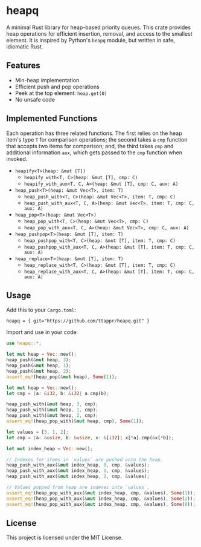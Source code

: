 # heapq

A minimal Rust library for heap-based priority queues. This crate provides
heap operations for efficient insertion, removal, and access to the smallest 
element. It is inspired by Python's `heapq` module, but written
in safe, idiomatic Rust.

## Features

- Min-heap implementation
- Efficient push and pop operations
- Peek at the top element: `heap.get(0)`
- No unsafe code

## Implemented Functions
Each operation has three related functions. The first relies on the heap
item's type `T` for comparison operations; the second takes a `cmp` function
that accepts two items for comparison; and, the third takes `cmp` and additional
information `aux`, which gets passed to the `cmp` function when invoked.

- `heapify<T>(heap: &mut [T])`
    - `heapify_with<T, C>(heap: &mut [T], cmp: C)`
    - `heapify_with_aux<T, C, A>(heap: &mut [T], cmp: C, aux: A)`
- `heap_push<T>(heap: &mut Vec<T>, item: T)`
    - `heap_push_with<T, C>(heap: &mut Vec<T>, item: T, cmp: C)`
    - `heap_push_with_aux<T, C, A>(heap: &mut Vec<T>, item: T, cmp: C, aux: A)`
- `heap_pop<T>(heap: &mut Vec<T>)`
    - `heap_pop_with<T, C>(heap: &mut Vec<T>, cmp: C)`
    - `heap_pop_with_aux<T, C, A>(heap: &mut Vec<T>, cmp: C, aux: A)`
- `heap_pushpop<T>(heap: &mut [T], item: T)`
    - `heap_pushpop_with<T, C>(heap: &mut [T], item: T, cmp: C)`
    - `heap_pushpop_with_aux<T, C, A>(heap: &mut [T], item: T, cmp: C, aux: A)`
- `heap_replace<T>(heap: &mut [T], item: T)`
    - `heap_replace_with<T, C>(heap: &mut [T], item: T, cmp: C)`
    - `heap_replace_with_aux<T, C, A>(heap: &mut [T], item: T, cmp: C, aux: A)`   


## Usage

Add this to your `Cargo.toml`:

```
heapq = { git="https://github.com/ttappr/heapq.git" }
```

Import and use in your code:

```rust
use heapq::*;

let mut heap = Vec::new();
heap_push(&mut heap, 3);
heap_push(&mut heap, 1);
heap_push(&mut heap, 2);
assert_eq!(heap_pop(&mut heap), Some(1));

let mut heap = Vec::new();
let cmp = |a: &i32, b: &i32| a.cmp(b);

heap_push_with(&mut heap, 3, cmp);
heap_push_with(&mut heap, 1, cmp);
heap_push_with(&mut heap, 2, cmp);
assert_eq!(heap_pop_with(&mut heap, cmp), Some(1));

let values = [3, 1, 2];
let cmp = |a: &usize, b: &usize, x: &[i32]| x[*a].cmp(&x[*b]);

let mut index_heap = Vec::new();

// Indexes for items in `values` are pushed onto the heap.
heap_push_with_aux(&mut index_heap, 0, cmp, &values);
heap_push_with_aux(&mut index_heap, 1, cmp, &values);
heap_push_with_aux(&mut index_heap, 2, cmp, &values);

// Values popped from heap are indexes into `values`.
assert_eq!(heap_pop_with_aux(&mut index_heap, cmp, &values), Some(1));
assert_eq!(heap_pop_with_aux(&mut index_heap, cmp, &values), Some(2));
assert_eq!(heap_pop_with_aux(&mut index_heap, cmp, &values), Some(0));
```

## License

This project is licensed under the MIT License.

